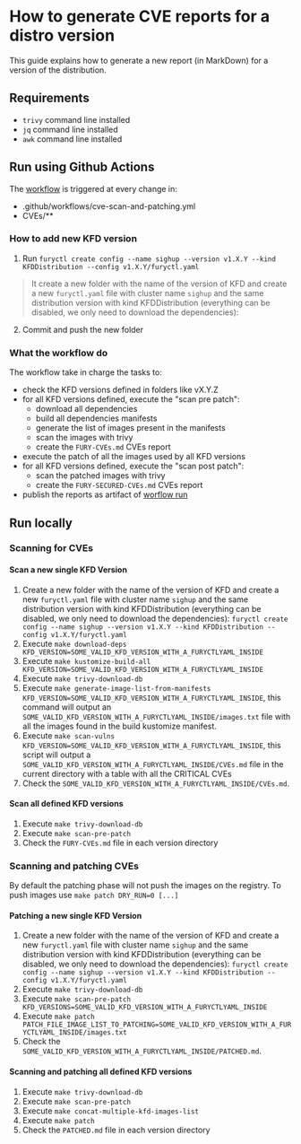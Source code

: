 # How to generate CVE reports for a distro version

This guide explains how to generate a new report (in MarkDown) for a version of the distribution.

## Requirements

* `trivy` command line installed
* `jq` command line installed
* `awk` command line installed

## Run using Github Actions

The [workflow](.github/workflows/cve-scan-and-patching.yml) is triggered at every change in:
- .github/workflows/cve-scan-and-patching.yml
- CVEs/**

### How to add new KFD version

1) Run `furyctl create config --name sighup --version v1.X.Y --kind KFDDistribution --config v1.X.Y/furyctl.yaml`
> It create a new folder with the name of the version of KFD and create a new `furyctl.yaml` file with cluster name `sighup` and the same distribution version with kind KFDDistribution (everything can be disabled, we only need to download the dependencies):  
2) Commit and push the new folder

### What the workflow do

The workflow take in charge the tasks to: 
- check the KFD versions defined in folders like vX.Y.Z
- for all KFD versions defined, execute the "scan pre patch":
  - download all dependencies
  - build all dependencies manifests
  - generate the list of images present in the manifests
  - scan the images with trivy
  - create the `FURY-CVEs.md` CVEs report  
- execute the patch of all the images used by all KFD versions
- for all KFD versions defined, execute the "scan post patch":
  - scan the patched images with trivy
  - create the `FURY-SECURED-CVEs.md` CVEs report
- publish the reports as artifact of [worflow run](https://github.com/sighupio/fury-distribution-container-image-sync/actions/workflows/cve-scan-and-patching.yml)

## Run locally

### Scanning for CVEs

#### Scan a new single KFD Version

1) Create a new folder with the name of the version of KFD and create a new `furyctl.yaml` file with cluster name `sighup` and the same distribution version with kind KFDDistribution (everything can be disabled, we only need to download the dependencies): `furyctl create config --name sighup --version v1.X.Y --kind KFDDistribution --config v1.X.Y/furyctl.yaml`
2) Execute `make download-deps KFD_VERSION=SOME_VALID_KFD_VERSION_WITH_A_FURYCTLYAML_INSIDE` 
3) Execute `make kustomize-build-all KFD_VERSION=SOME_VALID_KFD_VERSION_WITH_A_FURYCTLYAML_INSIDE` 
4) Execute `make trivy-download-db`
5) Execute `make generate-image-list-from-manifests KFD_VERSION=SOME_VALID_KFD_VERSION_WITH_A_FURYCTLYAML_INSIDE`, this command will output an `SOME_VALID_KFD_VERSION_WITH_A_FURYCTLYAML_INSIDE/images.txt` file with all the images found in the build kustomize manifest. 
6) Execute `make scan-vulns KFD_VERSION=SOME_VALID_KFD_VERSION_WITH_A_FURYCTLYAML_INSIDE`, this script will output a `SOME_VALID_KFD_VERSION_WITH_A_FURYCTLYAML_INSIDE/CVEs.md` file in the current directory with a table with all the CRITICAL CVEs 
7) Check the `SOME_VALID_KFD_VERSION_WITH_A_FURYCTLYAML_INSIDE/CVEs.md`.

#### Scan all defined KFD versions

1) Execute `make trivy-download-db`
2) Execute `make scan-pre-patch`
3) Check the `FURY-CVEs.md` file in each version directory

### Scanning and patching CVEs

By default the patching phase will not push the images on the registry. To push images use `make patch DRY_RUN=0 [...]`

#### Patching a new single KFD Version

1) Create a new folder with the name of the version of KFD and create a new `furyctl.yaml` file with cluster name `sighup` and the same distribution version with kind KFDDistribution (everything can be disabled, we only need to download the dependencies): `furyctl create config --name sighup --version v1.X.Y --kind KFDDistribution --config v1.X.Y/furyctl.yaml`
2) Execute `make trivy-download-db`
3) Execute `make scan-pre-patch KFD_VERSIONS=SOME_VALID_KFD_VERSION_WITH_A_FURYCTLYAML_INSIDE` 
4) Execute `make patch PATCH_FILE_IMAGE_LIST_TO_PATCHING=SOME_VALID_KFD_VERSION_WITH_A_FURYCTLYAML_INSIDE/images.txt`
5) Check the `SOME_VALID_KFD_VERSION_WITH_A_FURYCTLYAML_INSIDE/PATCHED.md`.

#### Scanning and patching all defined KFD versions

1) Execute `make trivy-download-db`
2) Execute `make scan-pre-patch`
2) Execute `make concat-multiple-kfd-images-list`
2) Execute `make patch`
3) Check the `PATCHED.md` file in each version directory
